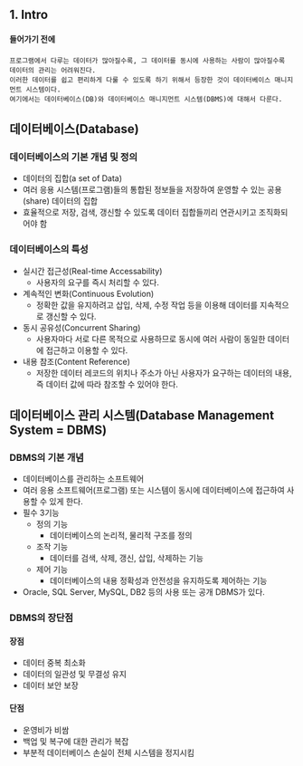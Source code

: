 ## 1. Intro
#### 들어가기 전에
```
프로그램에서 다루는 데이터가 많아질수록, 그 데이터를 동시에 사용하는 사람이 많아질수록 데이터의 관리는 어려워진다.
이러한 데이터를 쉽고 편리하게 다룰 수 있도록 하기 위해서 등장한 것이 데이터베이스 매니지먼트 시스템이다.
여기에서는 데이터베이스(DB)와 데이터베이스 매니지먼트 시스템(DBMS)에 대해서 다룬다.
```

## 데이터베이스(Database)
### 데이터베이스의 기본 개념 및 정의
- 데이터의 집합(a set of Data)
- 여러 응용 시스템(프로그램)들의 통합된 정보들을 저장하여 운영할 수 있는 공용(share) 데이터의 집합
- 효율적으로 저장, 검색, 갱신할 수 있도록 데이터 집합들끼리 연관시키고 조직화되어야 함
### 데이터베이스의 특성
- 실시간 접근성(Real-time Accessability)
  - 사용자의 요구를 즉시 처리할 수 있다.
- 계속적인 변화(Continuous Evolution)
  - 정확한 값을 유지하려고 삽입, 삭제, 수정 작업 등을 이용해 데이터를 지속적으로 갱신할 수 있다.
- 동시 공유성(Concurrent Sharing)
  - 사용자마다 서로 다른 목적으로 사용하므로 동시에 여러 사람이 동일한 데이터에 접근하고 이용할 수 있다.
- 내용 참조(Content Reference)
  - 저장한 데이터 레코드의 위치나 주소가 아닌 사용자가 요구하는 데이터의 내용, 즉 데이터 값에 따라 참조할 수 있어야 한다.

## 데이터베이스 관리 시스템(Database Management System = DBMS)
### DBMS의 기본 개념
- 데이터베이스를 관리하는 소프트웨어
- 여러 응용 소프트웨어(프로그램) 또는 시스템이 동시에 데이터베이스에 접근하여 사용할 수 있게 한다.
- 필수 3기능
  - 정의 기능
    - 데이터베이스의 논리적, 물리적 구조를 정의
  - 조작 기능
    - 데이터를 검색, 삭제, 갱신, 삽입, 삭제하는 기능
  - 제어 기능
    - 데이터베이스의 내용 정확성과 안전성을 유지하도록 제어하는 기능
- Oracle, SQL Server, MySQL, DB2 등의 사용 또는 공개 DBMS가 있다.
### DBMS의 장단점
#### 장점
- 데이터 중복 최소화
- 데이터의 일관성 및 무결성 유지
- 데이터 보안 보장
#### 단점
- 운영비가 비쌈
- 백업 및 복구에 대한 관리가 복잡
- 부분적 데이터베이스 손실이 전체 시스템을 정지시킴
